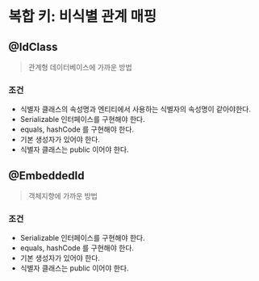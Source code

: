 # 복합 키: 비식별 관계 매핑

## @IdClass
> 관계형 데이터베이스에 가까운 방법

### 조건
- 식별자 클래스의 속성명과 엔티티에서 사용하는 식별자의 속성명이 같아야한다.
- Serializable 인터페이스를 구현해야 한다.
- equals, hashCode 를 구현해야 한다.
- 기본 생성자가 있어야 한다.
- 식별자 클래스는 public 이어야 한다. 

## @EmbeddedId
> 객체지향에 가까운 방법 

### 조건
- Serializable 인터페이스를 구현해야 한다.
- equals, hashCode 를 구현해야 한다.
- 기본 생성자가 있어야 한다.
- 식별자 클래스는 public 이어야 한다.